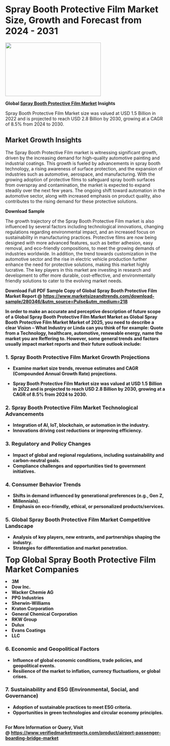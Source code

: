 <H1>Spray Booth Protective Film Market Size, Growth and Forecast from 2024 - 2031</H1><img class="aligncenter size-medium wp-image-584254" src="https://thirdeyenews.in/wp-content/uploads/2024/09/Global-Market-Research-300x168.jpeg" alt="" width="300" height="168" /><p><strong>Global&nbsp;<a href="https://www.marketsizeandtrends.com/download-sample/280346/&amp;utm_source=Pulse&amp;utm_medium=218">Spray Booth Protective Film Market</a> Insights</strong></p><p>Spray Booth Protective Film Market size was valued at USD 1.5 Billion in 2022 and is projected to reach USD 2.8 Billion by 2030, growing at a CAGR of 8.5% from 2024 to 2030.</p><p><h2>Market Growth Insights</h2> <p>The Spray Booth Protective Film market is witnessing significant growth, driven by the increasing demand for high-quality automotive painting and industrial coatings. This growth is fueled by advancements in spray booth technology, a rising awareness of surface protection, and the expansion of industries such as automotive, aerospace, and manufacturing. With the growing adoption of protective films to safeguard spray booth surfaces from overspray and contamination, the market is expected to expand steadily over the next few years. The ongoing shift toward automation in the automotive sector, along with increased emphasis on product quality, also contributes to the rising demand for these protective solutions.</p> <p><strong>Download Sample</strong></p> <p>The growth trajectory of the Spray Booth Protective Film market is also influenced by several factors including technological innovations, changing regulations regarding environmental impact, and an increased focus on sustainability in manufacturing practices. Protective films are now being designed with more advanced features, such as better adhesion, easy removal, and eco-friendly compositions, to meet the growing demands of industries worldwide. In addition, the trend towards customization in the automotive sector and the rise in electric vehicle production further enhance the need for protective solutions, making this market highly lucrative. The key players in this market are investing in research and development to offer more durable, cost-effective, and environmentally friendly solutions to cater to the evolving market needs. <p><strong></p><p><span class=""><strong>Download Full PDF Sample Copy of Global Spray Booth Protective Film Market Report</strong> @ <a href="https://www.marketsizeandtrends.com/download-sample/280346/&amp;utm_source=Pulse&amp;utm_medium=218" target="_blank">https://www.marketsizeandtrends.com/download-sample/280346/&amp;utm_source=Pulse&amp;utm_medium=218</a></span></p><p>In order to make an accurate and perceptive description of future scope of a Global&nbsp;Spray Booth Protective Film Market Market as Global&nbsp;Spray Booth Protective Film Market Market of 2025, you need to describe a clear Vision &ndash; What Industry or Linda can you think of for example: Quote from a Technology, healthcare, automotive, renewable energy, name the market you are Reffering to. However, some general trends and factors usually impact market reports and their future outlook include:</p><h3>1.&nbsp;<strong>Spray Booth Protective Film Market Growth Projections</strong></h3><ul><li>Examine market size trends, revenue estimates and CAGR (Compounded Annual Growth Rate) projections.</li><li><p>Spray Booth Protective Film Market size was valued at USD 1.5 Billion in 2022 and is projected to reach USD 2.8 Billion by 2030, growing at a CAGR of 8.5% from 2024 to 2030.</p></li></ul><h3>2.&nbsp;<strong>Spray Booth Protective Film Market Technological Advancements</strong></h3><ul><li>Integration of AI, IoT, blockchain, or automation in the industry.</li><li>Innovations driving cost reductions or improving efficiency.</li></ul><h3>3.&nbsp;<strong>Regulatory and Policy Changes</strong></h3><ul><li>Impact of global and regional regulations, including sustainability and carbon-neutral goals.</li><li>Compliance challenges and opportunities tied to government initiatives.</li></ul><h3>4.&nbsp;<strong>Consumer Behavior Trends</strong></h3><ul><li>Shifts in demand influenced by generational preferences (e.g., Gen Z, Millennials).</li><li>Emphasis on eco-friendly, ethical, or personalized products/services.</li></ul><h3>5.&nbsp;<strong>Global Spray Booth Protective Film Market Competitive Landscape</strong></h3><ul><li>Analysis of key players, new entrants, and partnerships shaping the industry.</li><li>Strategies for differentiation and market penetration.</li></ul><p data-pm-slice="1 1 []"><span style="color: inherit; font-family: inherit; font-size: 25px;">Top Global Spray Booth Protective Film Market Companies</span></p><div class="" data-test-id=""><p><li>3M</li><li> Dow Inc.</li><li> Wacker Chemie AG</li><li> PPG Industries</li><li> Sherwin-Williams</li><li> Kraton Corporation</li><li> General Chemical Corporation</li><li> RKW Group</li><li> Dulux</li><li> Evans Coatings</li><li> LLC</li></p></div><h3>6.&nbsp;<strong>Economic and Geopolitical Factors</strong></h3><ul><li>Influence of global economic conditions, trade policies, and geopolitical events.</li><li>Resilience of the market to inflation, currency fluctuations, or global crises.</li></ul><h3>7.&nbsp;<strong>Sustainability and ESG (Environmental, Social, and Governance)</strong></h3><ul><li>Adoption of sustainable practices to meet ESG criteria.</li><li>Opportunities in green technologies and circular economy principles.</li></ul><h2><strong style="font-size: 14px;">For More Information or Query, Visit @&nbsp;</strong><a style="background-color: #ffffff; font-size: 14px;" href="https://www.marketsizeandtrends.com/report/spray-booth-protective-film-market/" target="_blank">https://www.verifiedmarketreports.com/product/airport-passenger-boarding-bridge-market</a></h2>
